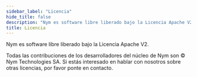 ```yaml
---
sidebar_label: "Licencia"
hide_title: false
description: "Nym es software libre liberado bajo la Licencia Apache V2"
title: Licencia
---
```


 

Nym es software libre liberado bajo la Licencia Apache V2.

Todas las contribuciones de los desarrolladores del núcleo de Nym son © Nym Technologies SA. Si estás interesado en hablar con nosotros sobre otras licencias, por favor ponte en contacto.
